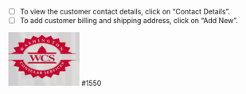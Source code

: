 - [ ] To view the customer contact details, click on “Contact Details”.
- [ ] To add customer billing and shipping address, click on “Add New”.
 
![WCS_Logo.png](.attachments/WCS_Logo-356bf219-e478-46d6-a3b5-81b52b8b2a02.png)
#1550